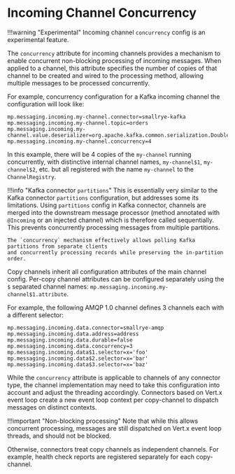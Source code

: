 # Incoming Channel Concurrency

!!!warning "Experimental"
    Incoming channel `concurrency` config is an experimental feature.

The `concurrency` attribute for incoming channels provides a mechanism to enable concurrent non-blocking processing of incoming messages.
When applied to a channel, this attribute specifies the number of copies of that channel to be created and wired to the processing method,
allowing multiple messages to be processed concurrently.

For example, concurrency configuration for a Kafka incoming channel the configuration will look like:

```properties
mp.messaging.incoming.my-channel.connector=smallrye-kafka
mp.messaging.incoming.my-channel.topic=orders
mp.messaging.incoming.my-channel.value.deserializer=org.apache.kafka.common.serialization.DoubleDeserializer
mp.messaging.incoming.my-channel.concurrency=4
```

In this example, there will be 4 copies of the `my-channel` running concurrently, with distinctive internal channel names,
`my-channel$1`, `my-channel$2`, etc. but all registered with the name `my-channel` to the `ChannelRegistry`.

!!!info "Kafka connector `partitions`"
    This is essentially very similar to the Kafka connector `partitions` configuration, but addresses some its limitations.
    Using `partitions` config in Kafka connector, channels are merged into the downstream message processor
    (method annotated with `@Incoming` or an injected channel) which is therefore called sequentially.
    This prevents concurrently processing messages from multiple partitions.

    The `concurrency` mechanism effectively allows polling Kafka partitions from separate clients
    and concurrently processing records while preserving the in-partition order.

Copy channels inherit all configuration attributes of the main channel config.
Per-copy channel attributes can be configured separately using the `$` separated channel names: `mp.messaging.incoming.my-channel$1.attribute`.

For example, the following AMQP 1.0 channel defines 3 channels each with a different selector:

```properties
mp.messaging.incoming.data.connector=smallrye-amqp
mp.messaging.incoming.data.address=address
mp.messaging.incoming.data.durable=false
mp.messaging.incoming.data.concurrency=3
mp.messaging.incoming.data$1.selector=x='foo'
mp.messaging.incoming.data$2.selector=x='bar'
mp.messaging.incoming.data$3.selector=x='baz'
```

While the `concurrency` attribute is applicable to channels of any connector type,
the channel implementation may need to take this configuration into account and adjust the threading accordingly.
Connectors based on Vert.x event loop create a new event loop context per copy-channel to dispatch messages on distinct contexts.

!!!important "Non-blocking processing"
    Note that while this allows concurrent processing, messages are still dispatched on Vert.x event loop threads, and should not be blocked.

Otherwise, connectors treat copy channels as independent channels.
For example, health check reports are registered separately for each copy-channel.


